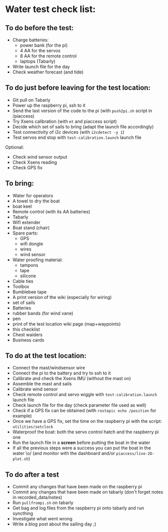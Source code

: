 # Water test check list:
## To do before the test:
* Charge batteries: 
  * power bank (for the pi)
  * 4 AA for the servos
  * 8 AA for the remote control
  * laptops (Tabarly)
* Write launch file for the day
* Check weather forecast (and tide)

## To do just before leaving for the test location:
* Git pull on Tabarly
* Power up the raspberry pi, ssh to it
* Send the last version of the code to the pi (with `push2pi.sh` script in /piaccess)
* Try Xsens calibration (with `mt` and piaccess script)
* Decide which set of sails to bring (adapt the launch file accordingly)
* Test connectivity of i2c devices (with `i2cdetect -y 1`)
* Test servos end stop with `test-calibration.launch` launch file

Optional:
* Check wind sensor output
* Check Xsens reading 
* Check GPS fix

## To bring:
* Water for operators 
* A towel to dry the boat
* boat keel
* Remote control (with its AA batteries)
* Tabarly
* Wifi extender 
* Boat stand (chair)
* Spare parts:
  * GPS
  * wifi dongle
  * wires
  * wind sensor
* Water proofing material:
  * tampons
  * tape
  * silicone
* Cable ties
* Toolbox
* Bumblebee tape
* A print version of the wiki (especially for wiring)
* set of sails
* Batteries
* rubber bands (for wind vane)
* pen
* print of the test location wiki page (map+waypoints)
* this checklist
* Chest waiders
* Business cards

## To do at the test location:
* Connect the mast/windsensor wire
* Connect the pi to the battery and try to ssh to it
* Calibrate and check the Xsens IMU (without the mast on)
* Assemble the mast and sails
* Calibrate wind sensor
* Check remote control and servo wiggle with `test-calibration.launch` launch file
* Check launch file for the day (check parameter file used as well)
* Check if a GPS fix can be obtained (with `rostopic echo /position` for example)
* Once we have a GPS fix, set the time on the raspberry pi with the script: `utilities/setclock`
* Waterproof the boat: both the servo control hatch and the raspberry pi one
* Run the launch file in a **screen** before putting the boat in the water
* If all the previous steps were a success you can put the boat in the water \o/ (and monitor with the dashboard and/or `piaccess/live-2D-plot.sh`)

## To do after a test
* Commit any changes that have been made on the raspberry pi
* Commit any changes that have been made on tabarly (don't forget notes in recorded_data/notes)
* Run `pullfrompi.sh` on tabarly
* Get bag and log files from the raspberry pi onto tabarly and run syncthing
* Investigate what went wrong
* Write a blog post about the sailing day ;)